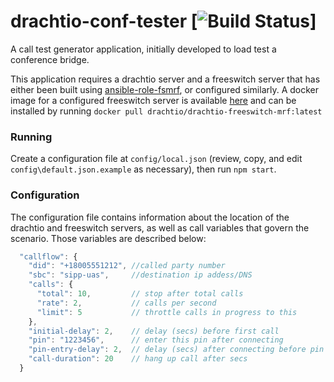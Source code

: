 # drachtio-conf-tester [![Build Status](https://secure.travis-ci.org/davehorton/drachtio-conf-tester.png)]

A call test generator application, initially developed to load test a conference bridge.

This application requires a drachtio server and a freeswitch server that has either been built using [ansible-role-fsmrf](https://github.com/davehorton/ansible-role-fsmrf), or configured similarly.  A docker image for a configured freeswitch server is available [here](https://hub.docker.com/r/drachtio/drachtio-freeswitch-mrf/) and can be installed by running `docker pull drachtio/drachtio-freeswitch-mrf:latest`

### Running
Create a configuration file at `config/local.json` (review, copy, and edit `config\default.json.example` as necessary), then run `npm start`.

### Configuration
The configuration file contains information about the location of the drachtio and freeswitch servers, as well as call variables that govern the scenario.  Those variables are described below:

```js
  "callflow": {
    "did": "+18005551212", //called party number
    "sbc": "sipp-uas",     //destination ip addess/DNS
    "calls": {
      "total": 10,         // stop after total calls
      "rate": 2,           // calls per second
      "limit": 5           // throttle calls in progress to this
    },
    "initial-delay": 2,    // delay (secs) before first call
    "pin": "1223456",      // enter this pin after connecting
    "pin-entry-delay": 2,  // delay (secs) after connecting before pin
    "call-duration": 20    // hang up call after secs
  }
```
